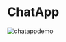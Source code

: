 # ChatApp

![chatappdemo](https://cloud.githubusercontent.com/assets/15108659/18735596/e50878da-8033-11e6-914c-bcfa6f31c76c.gif)
